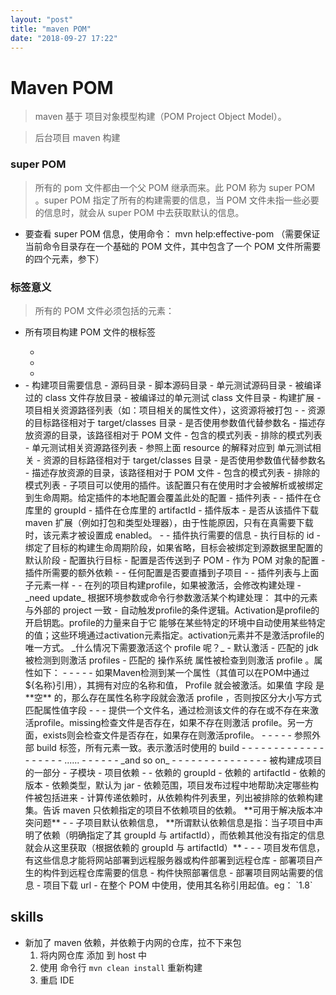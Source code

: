 ```yaml
---
layout: "post"
title: "maven POM"
date: "2018-09-27 17:22"
---
```


# Maven POM

> maven 基于 项目对象模型构建（POM Project Object Model）。

> 后台项目 maven 构建

### super POM

> 所有的 pom 文件都由一个父 POM 继承而来。此 POM 称为 super POM 。super POM 指定了所有的构建需要的信息，当 POM 文件未指一些必要的信息时，就会从 super POM 中去获取默认的信息。

- 要查看 super POM 信息，使用命令： mvn help:effective-pom （需要保证当前命令目录存在一个基础的 POM 文件，其中包含了一个 POM 文件所需要的四个元素，参下）

### 标签意义

> 所有的 POM 文件必须包括的元素：
- <project> 所有项目构建 POM 文件的根标签
    - <groupId>
    - <artifactId>
    - <version>

- <project>
    - <build> 构建项目需要信息
        - <sourceDirectory> 源码目录
        - <scriptSourceDirectory> 脚本源码目录
        - <testSourceDirectory> 单元测试源码目录
        - <outputDirectory> 被编译过的 class 文件存放目录
        - <testOutputDirectory> 被编译过的单元测试 class 文件目录
        - <extensions> 构建扩展
        - <resources> 项目相关资源路径列表（如：项目相关的属性文件），这资源将被打包
            - <resource>
                - <targetPath> 资源的目标路径相对于 target/classes 目录
                - <filtering> 是否使用参数值代替参数名
                - <directory> 描述存放资源的目录，该路径相对于 POM 文件
                - <includes> 包含的模式列表
                - <excludes> 排除的模式列表
        - <testResources> 单元测试相关资源路径列表
            - <testResource> 参照上面 resource 的解释对应到 单元测试相关
                - <targetPath> 资源的目标路径相对于 target/classes 目录
                - <filtering> 是否使用参数值代替参数名
                - <directory> 描述存放资源的目录，该路径相对于 POM 文件
                - <includes> 包含的模式列表
                - <excludes> 排除的模式列表
        - <pluginManagement> 子项目可以使用的插件。该配置只有在使用时才会被解析或被绑定到生命周期。给定插件的本地配置会覆盖此处的配置
            - <plugins> 插件列表
                - <plugin>
                    - <groupId> 插件在仓库里的 groupId
                    - <artifactId> 插件在仓库里的 artifactId
                    - <version> 插件版本
                    - <extensions> 是否从该插件下载 maven 扩展（例如打包和类型处理器），由于性能原因，只有在真需要下载时，该元素才被设置成 enabled。
                    - <executions>
                        - <execution> 插件执行需要的信息
                            - <id> 执行目标的 id
                            - <phase> 绑定了目标的构建生命周期阶段，如果省略，目标会被绑定到源数据里配置的默认阶段
                            - <goals> 配置执行目标
                            - <inherited> 配置是否传送到子 POM
                            - <comfiguration> 作为 POM 对象的配置
                    - <dependencies> 插件所需要的额外依赖
                        - <dependency>
                    - <inherited>  任何配置是否要直播到子项目
                    - <configuration>
        - <plugins> 插件列表与上面 <pluginManagement> 子元素一样
            - <plugin>
    - <profiles> 在列的项目构建profile，如果被激活，会修改构建处理
        - <profile> _need update_ 根据环境参数或命令行参数激活某个构建处理： 其中的元素与外部的 project 一致
            - <activation> 自动触发profile的条件逻辑。Activation是profile的开启钥匙。profile的力量来自于它 能够在某些特定的环境中自动使用某些特定的值；这些环境通过activation元素指定。activation元素并不是激活profile的唯一方式。 _什么情况下需要激活这个 profile 呢？_
                - <activeByDefault> 默认激活
                - <jdk> 匹配的 jdk 被检测到则激活 profiles
                - <os> 匹配的 操作系统 属性被检查到则激活 profile 。属性如下：
                    - <name>
                    - <family>
                    - <arch>
                    - <version>
                - <property>  如果Maven检测到某一个属性（其值可以在POM中通过${名称}引用），其拥有对应的名称和值， Profile 就会被激活。如果值 字段 是 **空** 的，那么存在属性名称字段就会激活 profile ，否则按区分大小写方式匹配属性值字段
                    - <name>
                    - <value>
                - <file> 提供一个文件名，通过检测该文件的存在或不存在来激活profile。missing检查文件是否存在，如果不存在则激活 profile。另一方面，exists则会检查文件是否存在，如果存在则激活profile。
                    - <exists>
                    - <missing>
                - </file>
            - </activation>
            - <build> 参照外部 build 标签，所有元素一致。表示激活时使用的 build
                - <defaultGoal>
                - <resources>
                    - <resource>
                        - <targetPath />
                        - <filtering />
                        - <directory />
                        - <includes />
                        - <excludes />
                - </resources>
                - <testResources>
                    - <testResource>
                - </testResources>
                - <directory />
                - <finalName />
                - <filters />
                - <pluginManagement>
                    - <plugins>
                        - <plugin>
                            - <groupId />
                            <artifactId />
                            <version />
                            <extensions />
                            <executions>
                                <execution>
                                    <id />
                                    <phase />
                                    <goals />
                                    <inherited />
                                    <configuration />
                                </execution>
                            </executions>
                            <dependencies>
                                <!--参见dependencies/dependency元素 -->
                                <dependency>
                                    ......
                                </dependency>
                            </dependencies>
                            <goals />
                            <inherited />
                            <configuration />
                        - </plugin>
                    - </plugins>
                - </pluginManagement>
                - <plugins>
                    - <plugin>
                        - _and so on_
                    - </plugin>
                - </plugins>
            - </build>
            - <modulds>
            - <repositories>
                - <repository>
            - </repositories>
            - <dependencies>
            - <reporting>
            - <dependencyManagement>
            - <distributionManagement>
            - <properties>
        - </profile>
    - </profiles>
    - <modules> 被构建成项目的一部分
        - <module> 子模块
    - <dependencies> 项目依赖
        - <dependency>
            - <groupId> 依赖的 groupId
            - <artifactId> 依赖的 artifactId
            - <version> 依赖的 版本
            - <type> 依赖类型，默认为 jar
            - <scope> 依赖范围，项目发布过程中地帮助决定哪些构件被包括进来
            - <exclusions> 计算传递依赖时，从依赖构件列表里，列出被排除的依赖构建集。告诉 maven 只依赖指定的项目不依赖项目的依赖。 **可用于解决版本冲突问题**
                - <exclusion>
    - <dependencyManagement> 子项目默认依赖信息， **所谓默认依赖信息是指：当子项目中声明了依赖（明确指定了其 groupId 与 artifactId），而依赖其他没有指定的信息就会从这里获取（根据依赖的 groupId 与 artifactId）**
        - <dependencies>
            - <dependency>
    - <destributionManagement> 项目发布信息，有这些信息才能将网站部署到远程服务器或构件部署到远程仓库
        - <repository> 部署项目产生的构件到远程仓库需要的信息
        - <snapshotRepository> 构件快照部署信息
        - <site> 部署项目网站需要的信息
        - <downloadUrl> 项目下载 url
    - <properties> 在整个 POM 中使用，使用其名称引用起值。eg： `<java.source.version>1.8</java.source.version>`

## skills

- 新加了 maven 依赖，并依赖于内网的仓库，拉不下来包
  1. 将内网仓库 添加 到 host 中
  2. 使用 命令行 `mvn clean install` 重新构建
  3. 重启 IDE
